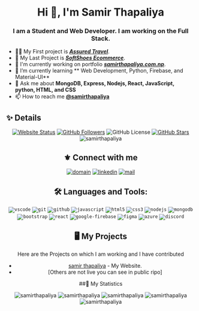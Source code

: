 <!---
samirthapaliya/samirthapaliya is a ✨ special ✨ repository because its `README.md` (this file) appears on your GitHub profile.
You can click the Preview link to take a look at your changes.
--->
<div align='center'>

# Hi 👋, I'm Samir Thapaliya

### I am a Student and Web Developer. I am working on the Full Stack.

</div>

-   👨‍💻 My First project is **_[Assured Travel](https://github.com/samirthapaliya/AssuredTravel)_**.
-   🔭 My Last Project is **_[SoftShoes Ecommerce](#)_**.
-   🔭 I'm currently working on portfolio **_[samirthapaliya.com.np](https://samirthapaliya.com.np/)_**.
-   🌱 I’m currently learning ** Web Development, Python, Firebase, and Material-UI**
-   💬 Ask me about **MongoDB, Express, Nodejs, React, JavaScript, python, HTML, and CSS**
-   📫 How to reach me **[@samirthapaliya](https://www.linkedin.com/in/samir-thapaliya/)**

## ✨ Details

<div align='center'>
<a href='https://samirthapaliya.com.np/'><img alt='Website Status' src='https://img.shields.io/website?style=social&url=https%3A%2F%2Fkoushikpuppala.live' /></a>
<a href='https://github.com/samirthapaliya?tab=followers'><img alt='GitHub Followers' src='https://img.shields.io/github/followers/samirthapaliya.svg?style=social&label=Follow' /></a>
<img alt='GitHub License' src='https://img.shields.io/badge/License-MIT-blue.svg?style=social' />
<a href='https://github.com/samirthapaliya?tab=stars'><img alt='GitHub Stars' src='https://img.shields.io/github/stars/samirthapaliya?affiliations=OWNER%2CCOLLABORATOR%2CORGANIZATION_MEMBER&style=social' /></a>
<br />
<img src='https://samirthapaliya.com/ghpvc/?username=samirthapaliya&label=Profile%20views&color=0e75b6&style=flat' alt='samirthapaliya' />


## ⚜️ Connect with me

<div align='center'>
<a href='https://samirthapaliya.com.np/' target='_blank'><img src='https://img.icons8.com/fluency/40/000000/domain.png' alt='domain' /></a>
<a href='https://www.linkedin.com/in/samir-thapaliya' target='_blank'><img src='https://img.icons8.com/fluency/40/000000/linkedin.png' alt='linkedin' /></a>
<a href='mailto:samirthapaliya0@gail.com' target='_blank' ><img src='https://img.icons8.com/fluency/40/000000/gmail-new.png' alt='mail' /></a>
</div>

## 🛠️ Languages and Tools:

<div align='center'>
<code><img src='https://img.icons8.com/fluency/40/000000/visual-studio-code-insides.png' alt='vscode' /></code>
<code><img src='https://img.icons8.com/color/40/000000/git.png' alt='git' /></code>
<code><img src='https://img.icons8.com/fluency/40/000000/github.png' alt='github' /></code>
<code><img src='https://img.icons8.com/color/40/000000/javascript.png' alt='javascript' /></code>
<code><img src='https://img.icons8.com/color/40/000000/html-5.png' alt='html5' /></code>
<code><img src='https://img.icons8.com/color/40/000000/css3.png' alt='css3' /></code>
<code><img src='https://img.icons8.com/fluency/40/000000/node-js.png' alt='nodejs' /></code>
<code><img src='https://img.icons8.com/color/40/000000/mongodb.png' alt='mongodb' /></code>
<code><img src='https://img.icons8.com/color/40/000000/bootstrap.png' alt='bootstrap' /></code>
<code><img src='https://img.icons8.com/color/40/000000/react-native.png' alt='react' /></code>
<code><img src='https://img.icons8.com/color/40/000000/google-firebase-console.png' alt='google-firebase' /></code>
<code><img src='https://img.icons8.com/fluency/40/000000/figma.png' alt='figma' /></code>
<code><img src='https://img.icons8.com/fluency/40/000000/azure.png' alt='azure' /></code>
<code><img src='https://img.icons8.com/fluency/40/000000/discord.png' alt='discord' /></code>
</div>

## 🖥️ My Projects

Here are the Projects on which I am working and I have contributed

-   [samir thapaliya](https://samirthapaliya.com.np/) - My Website.
-   [Others are not live you can see in public ripo]

##📜 My Statistics
<div align='center'>
<img src='https://github-profile-trophy.vercel.app/?username=samirthapaliya&row=3&column=3&theme=juicyfresh&no-bg=true&no-frame=true&margin-w=15&margin-h=15' alt='samirthapaliya' />
<img src='https://github-readme-stats.vercel.app/api?username=samirthapaliya&show_icons=true&locale=en&layout=compact&theme=blue-green' alt='samirthapaliya' />
<img src='https://github-readme-streak-stats.herokuapp.com/?user=samirthapaliya&theme=blue-green' alt='samirthapaliya' />
<img src='https://github-readme-stats.vercel.app/api/top-langs?username=samirthapaliya&show_icons=true&locale=en&layout=compact&theme=blue-green' alt='samirthapaliya' />
<img src='https://activity-graph.herokuapp.com/graph?username=samirthapaliya&theme=xcode' 
alt='samirthapaliya' />
</div>
</details>
